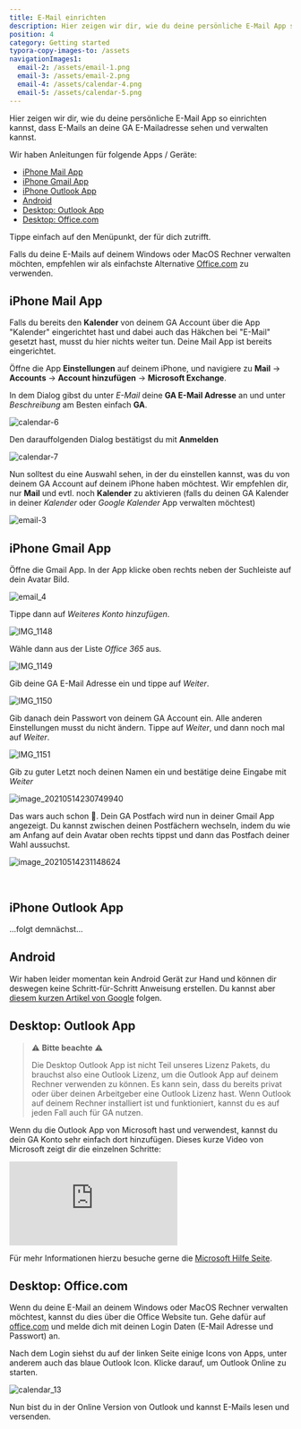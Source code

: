 ```yaml
---
title: E-Mail einrichten
description: Hier zeigen wir dir, wie du deine persönliche E-Mail App so einrichten kannst, dass du E-Mails an deine GA E-Mailadresse sehen und verwalten kannst.
position: 4
category: Getting started
typora-copy-images-to: /assets
navigationImages1:
  email-2: /assets/email-1.png
  email-3: /assets/email-2.png
  email-4: /assets/calendar-4.png
  email-5: /assets/calendar-5.png
---
```


Hier zeigen wir dir, wie du deine persönliche E-Mail App so einrichten kannst, dass E-Mails an deine GA E-Mailadresse sehen und verwalten kannst.

Wir haben Anleitungen für folgende Apps / Geräte:

- [iPhone Mail App](#iphone-mail-app)
- [iPhone Gmail App](#iphone-gmail-app)
- [iPhone Outlook App](#iphone-outlook-app)
- [Android](#android)
- [Desktop: Outlook App](#desktop-outlook-app)
- [Desktop: Office.com](#desktop-officecom)

Tippe einfach auf den Menüpunkt, der für dich zutrifft.

Falls du deine E-Mails auf deinem Windows oder MacOS Rechner verwalten möchten, empfehlen wir als einfachste Alternative [Office.com](#officecom) zu verwenden.

## iPhone Mail App

<alert>

Falls du bereits den **Kalender** von deinem GA Account über die App "Kalender" eingerichtet hast und dabei auch das Häkchen bei "E-Mail" gesetzt hast, musst du hier nichts weiter tun. Deine Mail App ist bereits eingerichtet.

</alert>

Öffne die App **Einstellungen** auf deinem iPhone, und navigiere zu **Mail** → **Accounts** → **Account hinzufügen** → **Microsoft Exchange**.

<image-row :images="navigationImages1"></image-row>

In dem Dialog gibst du unter *E-Mail* deine **GA E-Mail Adresse** an und unter *Beschreibung* am Besten einfach **GA**.

<img src="/assets/calendar-6.png" alt="calendar-6" title="calendar-6" class="max-w-xs mx-auto" />

Den darauffolgenden Dialog bestätigst du mit **Anmelden**

<img src="/assets/calendar-7.png" alt="calendar-7" title="calendar-7" class="max-w-xs mx-auto" />

Nun solltest du eine Auswahl sehen, in der du einstellen kannst, was du von deinem GA Account auf deinem iPhone haben möchtest. Wir empfehlen dir, nur **Mail** und evtl. noch **Kalender** zu aktivieren (falls du deinen GA Kalender in deiner *Kalender* oder *Google Kalender* App verwalten möchtest)

<img src="/assets/email-3.png" alt="email-3" title="email-3" class="max-w-xs mx-auto" />

## iPhone Gmail App

Öffne die Gmail App. In der App klicke oben rechts neben der Suchleiste auf dein Avatar Bild.

<img src="/assets/email-4.png" alt="email_4" title="email_4" class="max-w-xs mx-auto"/>

Tippe dann auf *Weiteres Konto hinzufügen*.

<img src="/assets/IMG_1148.png" alt="IMG_1148" title="IMG_1148" class="max-w-xs mx-auto"/>

Wähle dann aus der Liste *Office 365* aus.

<img src="/assets/IMG_1149.png" alt="IMG_1149" title="IMG_1149" class="max-w-xs mx-auto"/>

Gib deine GA E-Mail Adresse ein und tippe auf *Weiter*.

<img src="/assets/IMG_1150.png" alt="IMG_1150" title="IMG_1150" class="max-w-xs mx-auto"/>

Gib danach dein Passwort von deinem GA Account ein. Alle anderen Einstellungen musst du nicht ändern. Tippe auf *Weiter*, und dann noch mal auf *Weiter*.

<img src="/assets/IMG_1151.png" alt="IMG_1151" title="IMG_1151" class="max-w-xs mx-auto"/>

Gib zu guter Letzt noch deinen Namen ein und bestätige deine Eingabe mit *Weiter*

<img src="/assets/image-20210514230749940.png" alt="image_20210514230749940" title="image_20210514230749940" class="max-w-xs mx-auto"/>

Das wars auch schon 🎉. Dein GA Postfach wird nun in deiner Gmail App angezeigt. Du kannst zwischen deinen Postfächern wechseln, indem du wie am Anfang auf dein Avatar oben rechts tippst und dann das Postfach deiner Wahl aussuchst.

<img src="/assets/image-20210514231148624.png" alt="image_20210514231148624" title="image_20210514231148624" class="max-w-xs mx-auto"/>

​        

## iPhone Outlook App

...folgt demnächst...

## Android

Wir haben leider momentan kein Android Gerät zur Hand und können dir deswegen keine Schritt-für-Schritt Anweisung erstellen. Du kannst aber [diesem kurzen Artikel von Google](https://support.google.com/work/android/answer/9412194?hl=de) folgen.

## Desktop: Outlook App

> ⚠️ **Bitte beachte** ⚠️
>
> Die Desktop Outlook App ist nicht Teil unseres Lizenz Pakets, du brauchst also eine Outlook Lizenz, um die Outlook App auf deinem Rechner verwenden zu können. Es kann sein, dass du bereits privat oder über deinen Arbeitgeber eine Outlook Lizenz hast. Wenn Outlook auf deinem Rechner installiert ist und funktioniert, kannst du es auf jeden Fall auch für GA nutzen.

Wenn du die Outlook App von Microsoft hast und verwendest, kannst du dein GA Konto sehr einfach dort hinzufügen. Dieses kurze Video von Microsoft zeigt dir die einzelnen Schritte:

<div class="aspect-w-16 aspect-h-9">
  <iframe src="https://www.microsoft.com/de-de/videoplayer/embed/RE2bU8O?pid=ocpVideo0-innerdiv-oneplayer&postJsllMsg=true&maskLevel=20&market=de-de" frameborder="0" allow="accelerometer; autoplay; clipboard-write; encrypted-media; gyroscope; picture-in-picture" allowfullscreen></iframe>
</div>

Für mehr Informationen hierzu besuche gerne die [Microsoft Hilfe Seite](https://support.microsoft.com/de-de/office/hinzuf%C3%BCgen-eines-outlook-com-oder-microsoft-365-kontos-7c031aff-0ceb-435a-ada9-a389cfc8ddca).

## Desktop: Office.com

Wenn du deine E-Mail an deinem Windows oder MacOS Rechner verwalten möchtest, kannst du dies über die Office Website tun. Gehe dafür auf [office.com](https://www.office.com/) und melde dich mit deinen Login Daten (E-Mail Adresse und Passwort) an.

Nach dem Login siehst du auf der linken Seite einige Icons von Apps, unter anderem auch das blaue Outlook Icon. Klicke darauf, um Outlook Online zu starten.

<img src="/assets/calendar-13.png" alt="calendar_13" title="calendar_13" class="mx-auto"/>

Nun bist du in der Online Version von Outlook und kannst E-Mails lesen und versenden.